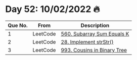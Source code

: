 # Day 52: 10/02/2022 🔥

| Que No. | From | Description |
| --- | --- | --- |
| 1 | LeetCode | [560. Subarray Sum Equals K](https://leetcode.com/problems/subarray-sum-equals-k/) |
| 2 | LeetCode | [28. Implement strStr()](https://leetcode.com/problems/implement-strstr/) |
| 3 | LeetCode | [993. Cousins in Binary Tree](https://leetcode.com/problems/cousins-in-binary-tree/) |
